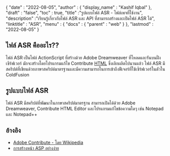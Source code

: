 {
  "date" : "2022-08-05",
  "author" : {
    "display_name" : "Kashif Iqbal"
},
  "draft" : "false",
  "toc" : true,
  "title" :"รูปแบบไฟล์ ASR - ไฟล์เพจที่ใช้งาน",
  "description" :"เรียนรู้เกี่ยวกับไฟล์ ASR และ API ที่สามารถสร้างและเปิดไฟล์ ASR ได้",
  "linktitle" : "ASR",
  "menu" : {
    "docs" : {
      "parent" : "web"
}
},
  "lastmod" : "2022-08-05"
}

## ไฟล์ ASR คืออะไร??

ไฟล์ ASR เป็นไฟล์ ActionScript ที่สร้างด้วย Adobe Dreamweaver ที่โหลดและรันบนฝั่งเซิร์ฟเวอร์ มักจะสร้างโดยโปรแกรมแก้ไข Contribute [HTML](/th/web/html/) ซึ่งเลิกผลิตไปนานแล้ว ไฟล์ ASR มีสคริปต์ที่เขียนด้วยภาษาสคริปต์มาตรฐานและมีความสามารถในการเข้าถึงฟีเจอร์ที่ใช้เซิร์ฟเวอร์ในตัวใน ColdFusion

## รูปแบบไฟล์ ASR

ไฟล์ ASR มีสคริปต์ที่พัฒนาในภาษาสคริปต์มาตรฐาน สามารถเปิดได้ด้วย Adobe Dreamweaver, Contribute HTML Editor และโปรแกรมแก้ไขข้อความใดๆ เช่น Notepad และ Notepad++

## อ้างอิง

* [Adobe Contribute - โดย Wikipedia](https://en.wikipedia.org/wiki/Adobe_Contribute)
* [การสร้างหน้า ASP อย่างง่าย](https://learn.microsoft.com/en-us/previous-versions/iis/6.0-sdk/ms524741(v=vs.90))

